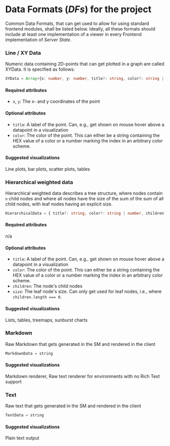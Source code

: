 # Data Formats (*DFs*) for the project

Common Data Formats, that can get used to allow for using standard frontend modules, shall be listed below. Ideally, all 
these formats should include at least one implementation of a viewer in every Frontend implementation of *Server State*.

### Line / XY Data
Numeric data containing 2D-points that can get plotted in a graph are called XYData. It is specified as follows:

```ts
XYData = Array<{x: number, y: number, title?: string, color?: string | number}>
```

#### Required attributes
- `x`, `y`: The x- and y coordinates of the point

#### Optional attributes
- `title`: A label of the point. Can, e.g., get shown on mouse hover above a datapoint in a visualization
- `color`: The color of the point. This can either be a string containing the HEX value of a color or a number
  marking the index in an arbitrary color scheme.

#### Suggested visualizations
Line plots, bar plots, scatter plots, tables

### Hierarchical weighted data
Hierarchical weighted data describes a tree structure, where nodes contain `n` child nodes and where all nodes have the size 
of the sum of the sum of all child nodes, with leaf nodes having an explicit size.


```ts
HierarchicalData = { title?: string, color?: string | number, children?: Array<HierarchicalData>, size?: number }
```

#### Required attributes
n/a

#### Optional attributes
- `title`: A label of the point. Can, e.g., get shown on mouse hover above a datapoint in a visualization
- `color`: The color of the point. This can either be a string containing the HEX value of a color or a number
  marking the index in an arbitrary color scheme.
- `children`: The node's child nodes
- `size`: The leaf node's size. Can only get used for leaf nodes, i.e., where `children.length === 0`.

#### Suggested visualizations
Lists, tables, treemaps, sunburst charts

### Markdown
Raw Markdown that gets generated in the SM and rendered in the client

```ts
MarkdownData = string
```

#### Suggested visualizations
Markdown renderer, Raw text renderer for environments with no Rich Text support

### Text
Raw text that gets generated in the SM and rendered in the client

```ts
TextData = string
```

#### Suggested visualizations
Plain text output
